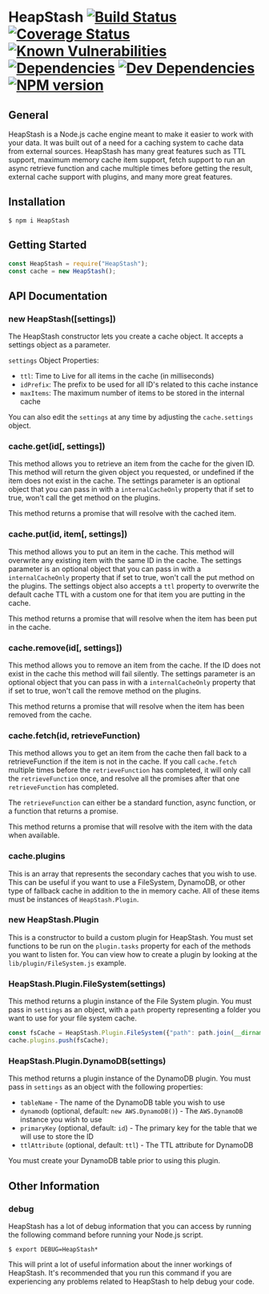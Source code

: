 # HeapStash [![Build Status](https://travis-ci.org/rrainn/HeapStash.svg?branch=master)](https://travis-ci.org/rrainn/HeapStash) [![Coverage Status](https://coveralls.io/repos/github/rrainn/HeapStash/badge.svg?branch=master)](https://coveralls.io/github/rrainn/HeapStash?branch=master) [![Known Vulnerabilities](https://snyk.io/test/github/rrainn/HeapStash/badge.svg)](https://snyk.io/test/github/rrainn/HeapStash) [![Dependencies](https://david-dm.org/rrainn/HeapStash.svg)](https://david-dm.org/rrainn/HeapStash) [![Dev Dependencies](https://david-dm.org/rrainn/HeapStash/dev-status.svg)](https://david-dm.org/rrainn/HeapStash?type=dev) [![NPM version](https://badge.fury.io/js/HeapStash.svg)](http://badge.fury.io/js/HeapStash)

## General

HeapStash is a Node.js cache engine meant to make it easier to work with your data. It was built out of a need for a caching system to cache data from external sources. HeapStash has many great features such as TTL support, maximum memory cache item support, fetch support to run an async retrieve function and cache multiple times before getting the result, external cache support with plugins, and many more great features.

## Installation

```
$ npm i HeapStash
```

## Getting Started

```js
const HeapStash = require("HeapStash");
const cache = new HeapStash();
```

## API Documentation

### new HeapStash([settings])

The HeapStash constructor lets you create a cache object. It accepts a settings object as a parameter.

`settings` Object Properties:

- `ttl`: Time to Live for all items in the cache (in milliseconds)
- `idPrefix`: The prefix to be used for all ID's related to this cache instance
- `maxItems`: The maximum number of items to be stored in the internal cache

You can also edit the `settings` at any time by adjusting the `cache.settings` object.

### cache.get(id[, settings])

This method allows you to retrieve an item from the cache for the given ID. This method will return the given object you requested, or undefined if the item does not exist in the cache. The settings parameter is an optional object that you can pass in with a `internalCacheOnly` property that if set to true, won't call the get method on the plugins.

This method returns a promise that will resolve with the cached item.

### cache.put(id, item[, settings])

This method allows you to put an item in the cache. This method will overwrite any existing item with the same ID in the cache. The settings parameter is an optional object that you can pass in with a `internalCacheOnly` property that if set to true, won't call the put method on the plugins. The settings object also accepts a `ttl` property to overwrite the default cache TTL with a custom one for that item you are putting in the cache.

This method returns a promise that will resolve when the item has been put in the cache.

### cache.remove(id[, settings])

This method allows you to remove an item from the cache. If the ID does not exist in the cache this method will fail silently. The settings parameter is an optional object that you can pass in with a `internalCacheOnly` property that if set to true, won't call the remove method on the plugins.

This method returns a promise that will resolve when the item has been removed from the cache.

### cache.fetch(id, retrieveFunction)

This method allows you to get an item from the cache then fall back to a retrieveFunction if the item is not in the cache. If you call `cache.fetch` multiple times before the `retrieveFunction` has completed, it will only call the `retrieveFunction` once, and resolve all the promises after that one `retrieveFunction` has completed.

The `retrieveFunction` can either be a standard function, async function, or a function that returns a promise.

This method returns a promise that will resolve with the item with the data when available.

### cache.plugins

This is an array that represents the secondary caches that you wish to use. This can be useful if you want to use a FileSystem, DynamoDB, or other type of fallback cache in addition to the in memory cache. All of these items must be instances of `HeapStash.Plugin`.

### new HeapStash.Plugin

This is a constructor to build a custom plugin for HeapStash. You must set functions to be run on the `plugin.tasks` property for each of the methods you want to listen for. You can view how to create a plugin by looking at the `lib/plugin/FileSystem.js` example.

### HeapStash.Plugin.FileSystem(settings)

This method returns a plugin instance of the File System plugin. You must pass in `settings` as an object, with a `path` property representing a folder you want to use for your file system cache.

```js
const fsCache = HeapStash.Plugin.FileSystem({"path": path.join(__dirname, "cache", "filesystem")});
cache.plugins.push(fsCache);
```

### HeapStash.Plugin.DynamoDB(settings)

This method returns a plugin instance of the DynamoDB plugin. You must pass in `settings` as an object with the following properties:

- `tableName` - The name of the DynamoDB table you wish to use
- `dynamodb` (optional, default: `new AWS.DynamoDB()`) - The `AWS.DynamoDB` instance you wish to use
- `primaryKey` (optional, default: `id`) - The primary key for the table that we will use to store the ID
- `ttlAttribute` (optional, default: `ttl`) - The TTL attribute for DynamoDB

You must create your DynamoDB table prior to using this plugin.

## Other Information

### debug

HeapStash has a lot of debug information that you can access by running the following command before running your Node.js script.

```
$ export DEBUG=HeapStash*
```

This will print a lot of useful information about the inner workings of HeapStash. It's recommended that you run this command if you are experiencing any problems related to HeapStash to help debug your code.
